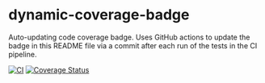 # dynamic-coverage-badge
Auto-updating code coverage badge. Uses GitHub actions to update the badge in this README file via a commit after each run of the tests in the CI pipeline.

[![CI](https://github.com/davidbossanyi/dynamic-coverage-badge/actions/workflows/ci.yaml/badge.svg?branch=main)](https://github.com/davidbossanyi/dynamic-coverage-badge/actions/workflows/ci.yaml)
[![Coverage Status](https://img.shields.io/badge/coverage-86%25-brightgreen)](https://img.shields.io/badge/coverage-86%25-brightgreen)
